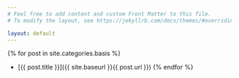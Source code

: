 ```yaml
---
# Feel free to add content and custom Front Matter to this file.
# To modify the layout, see https://jekyllrb.com/docs/themes/#overriding-theme-defaults

layout: default
---
```

{% for post in site.categories.basis %}
- [{{ post.title }}]({{ site.baseurl }}{{ post.url }})
{% endfor %}
